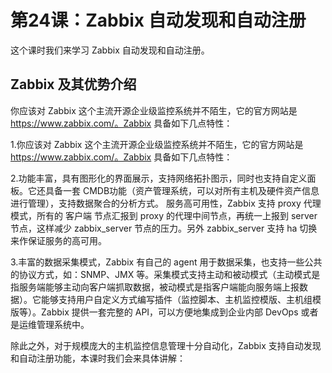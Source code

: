 # 第24课：Zabbix 自动发现和自动注册

这个课时我们来学习 Zabbix 自动发现和自动注册。

## Zabbix 及其优势介绍
你应该对 Zabbix 这个主流开源企业级监控系统并不陌生，它的官方网站是 https://www.zabbix.com/。Zabbix 具备如下几点特性：

1.你应该对 Zabbix 这个主流开源企业级监控系统并不陌生，它的官方网站是 https://www.zabbix.com/。Zabbix 具备如下几点特性：

2.功能丰富，具有图形化的界面展示，支持网络拓扑图示，同时也支持自定义面板。它还具备一套 CMDB功能（资产管理系统，可以对所有主机及硬件资产信息进行管理），支持数据聚合的分析方式。
服务高可用性，Zabbix 支持 proxy 代理模式，所有的 客户端 节点汇报到 proxy 的代理中间节点，再统一上报到 server 节点，这样减少 zabbix_server 节点的压力。另外 zabbix_server 支持 ha 切换来作保证服务的高可用。

3.丰富的数据采集模式，Zabbix 有自己的 agent 用于数据采集，也支持一些公共的协议方式，如：SNMP、JMX 等。采集模式支持主动和被动模式（主动模式是指服务端能够主动向客户端抓取数据，被动模式是指客户端能向服务端上报数据）。它能够支持用户自定义方式编写插件（监控脚本、主机监控模版、主机组模版等）。Zabbix 提供一套完整的 API，可以方便地集成到企业内部 DevOps 或者是运维管理系统中。

除此之外，对于规模庞大的主机监控信息管理十分自动化，Zabbix 支持自动发现和自动注册功能，本课时我们会来具体讲解：